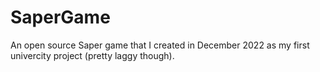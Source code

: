 # SaperGame
An open source Saper game that I created in December 2022 as my first univercity project (pretty laggy though).
